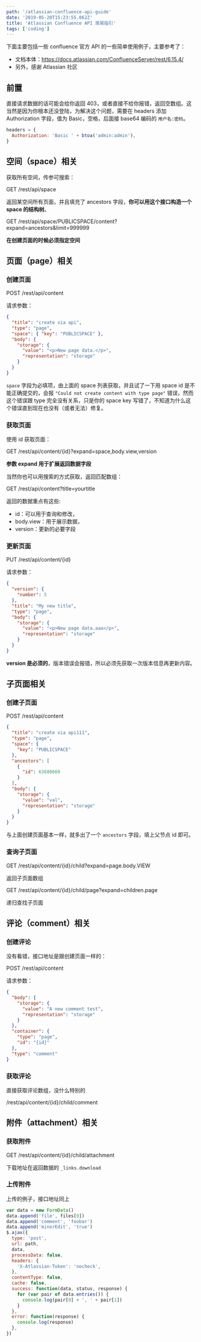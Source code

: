 ```yaml
---
path: '/atlassian-confluence-api-guide'
date: '2019-05-20T15:23:55.062Z'
title: 'Atlassian Confluence API 简易指引'
tags: ['coding']
---
```


下面主要包括一些 confluence 官方 API 的一些简单使用例子，主要参考了：

- 文档本体：https://docs.atlassian.com/ConfluenceServer/rest/6.15.4/
- 另外，感谢 Atlassian 社区

## 前置

直接请求数据的话可能会给你返回 403，或者直接不给你报错，返回空数组。这当然是因为你根本还没登陆，为解决这个问题，需要在 headers 添加 Authorization 字段，值为 Basic，空格，后面接 base64 编码的 `用户名:密码`。

```javascript
headers = {
  Authorization: 'Basic ' + btoa('admin:admin'),
}
```

## 空间（space）相关

获取所有空间，传参可搜索：

GET /rest/api/space

返回某空间所有页面，并且填充了 ancestors 字段，**你可以用这个接口构造一个 space 的结构树**。

GET /rest/api/space/PUBLICSPACE/content?expand=ancestors&limit=999999

**在创建页面的时候必须指定空间**

## 页面（page）相关

### 创建页面

POST /rest/api/content

请求参数：

```json
{
  "title": "create via api",
  "type": "page",
  "space": { "key": "PUBLICSPACE" },
  "body": {
    "storage": {
      "value": "<p>New page data.</p>",
      "representation": "storage"
    }
  }
}
```

`space` 字段为必填项，由上面的 space 列表获取，并且试了一下用 space id 是不能正确提交的，会报 `"Could not create content with type page"` 错误，然而这个错误跟 type 完全没有关系，只是你的 space key 写错了，不知道为什么这个错误直到现在也没有（或者无法）修复。

### 获取页面

使用 id 获取页面：

GET /rest/api/content/{id}?expand=space,body.view,version

**参数 expand 用于扩展返回数据字段**

当然你也可以用搜索的方式获取，返回匹配数组：

GET /rest/api/content?title=yourtitle

返回的数据重点有这些:

- id：可以用于查询和修改，
- body.view：用于展示数据，
- version：更新的必要字段

### 更新页面

PUT /rest/api/content/{id}

请求参数：

```json
{
  "version": {
    "number": 5
  },
  "title": "My new title",
  "type": "page",
  "body": {
    "storage": {
      "value": "<p>New page data.aaa</p>",
      "representation": "storage"
    }
  }
}
```

**version 是必须的**，版本错误会报错，所以必须先获取一次版本信息再更新内容。

## 子页面相关

### 创建子页面

POST /rest/api/content

```json
{
  "title": "create via api111",
  "type": "page",
  "space": {
    "key": "PUBLICSPACE"
  },
  "ancestors": [
    {
      "id": 63680669
    }
  ],
  "body": {
    "storage": {
      "value": "val",
      "representation": "storage"
    }
  }
}
```

与上面创建页面基本一样，就多出了一个 `ancestors` 字段，填上父节点 id 即可。

### 查询子页面

GET /rest/api/content/{id}/child?expand=page.body.VIEW

返回子页面数组

GET /rest/api/content/{id}/child/page?expand=children.page

递归查找子页面

## 评论（comment）相关

### 创建评论

没有看错，接口地址是跟创建页面一样的：

POST /rest/api/content

请求参数：

```json
{
  "body": {
    "storage": {
      "value": "A new comment test",
      "representation": "storage"
    }
  },
  "container": {
    "type": "page",
    "id": "{id}"
  },
  "type": "comment"
}
```

### 获取评论

直接获取评论数组，没什么特别的

/rest/api/content/{id}/child/comment

## 附件（attachment）相关

### 获取附件

GET /rest/api/content/{id}/child/attachment

下载地址在返回数据的 `_links.download`

### 上传附件

上传的例子，接口地址同上

```javascript
var data = new FormData()
data.append('file', files[0])
data.append('comment', 'foobar')
data.append('minorEdit', 'true')
$.ajax({
  type: 'post',
  url: path,
  data,
  processData: false,
  headers: {
    'X-Atlassian-Token': 'nocheck',
  },
  contentType: false,
  cache: false,
  success: function(data, status, response) {
    for (var pair of data.entries()) {
      console.log(pair[0] + ', ' + pair[1])
    }
  },
  error: function(response) {
    console.log(response)
  },
})
```
